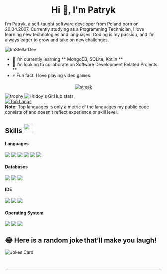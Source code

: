   <h1 align="center">Hi 👋, I'm Patryk</h1>
<p>I’m Patryk, a self-taught software developer from Poland born on 20.04.2007. Currently studying as a Programming Technician, I love learning new technologies and languages. Coding is my passion, and I’m always eager to grow and take on new challenges.</p>
<p align="left"> <img src="https://komarev.com/ghpvc/?username=ImStellarDev" alt="ImStellarDev"> </p>
<ul>
<li>🌱 I’m currently learning ** MongoDB, SQLite, Kotlin **</li>
<li>👯 I’m looking to collaborate on Software Development Related Projects **</li>
<li>⚡ Fun fact: I love playing video games.</li>
</ul>
<p align="center">
    <a href="https://github.com/ImStellarDev/github-readme-streak-stats">
        <img title="🔥 Get streak stats for your profile at git.io/streak-stats" alt="streak" src="https://github-readme-streak-stats.herokuapp.com/?user=ImStellarDev&amp;theme=black-ice&amp;hide_border=true&amp;stroke=0000&amp;background=060A0CD0">
    </a>
</p>
<p><img src="https://github-profile-trophy.vercel.app/?username=ImStellarDev&amp;row=1&amp;no-bg=true" alt="trophy">
<img src="https://github-readme-stats.vercel.app/api?username=ImStellarDev&amp;show_icons=true&amp;count_private=true&amp;theme=great-gatsby" alt="Hridoy's GitHub stats"> <br>
<a href="https://github.com/ImStellarDev"><img src="https://github-readme-stats.vercel.app/api/top-langs/?username=ImStellarDev&amp;theme=great-gatsby&amp;layout=compact" alt="Top Langs"></a>
<br>
<b>Note:</b> Top languages is only a metric of the languages my public code consists of and doesn’t reflect experience or skill level.</p>
<h2 id="skills">Skills <img src="https://media.giphy.com/media/iY8CRBdQXODJSCERIr/giphy.gif" width="30px">&nbsp;</h2>
<h4> Languages </h4>
<span> 
  <img src="https://img.shields.io/badge/HTML5-E34F26?style=for-the-badge&amp;logo=html5&amp;logoColor=white">
  <img src="https://img.shields.io/badge/CSS3-1572B6?style=for-the-badge&amp;logo=css3&amp;logoColor=white">
  <img src="https://img.shields.io/badge/JavaScript-F7DF1E?style=for-the-badge&amp;logo=javascript&amp;logoColor=black">
  <img src="https://img.shields.io/badge/Java-ED8B00?style=for-the-badge&amp;logo=java&amp;logoColor=white">
  <img src="https://img.shields.io/badge/Kotlin-ED8B00?style=for-the-badge&amp;logo=java&amp;logoColor=white">
  <img src="https://img.shields.io/badge/C++-00599C?style=for-the-badge&amp;logo=c&amp;logoColor=white">
</span>
<h4> Databases </h4>
<span>
  <img src="https://img.shields.io/badge/MySQL-00000F?style=for-the-badge&amp;logo=mysql&amp;logoColor=white">
  <img src="https://img.shields.io/badge/SQLite-07405E?style=for-the-badge&amp;logo=sqlite&amp;logoColor=white">
  <img src="https://img.shields.io/badge/MongoDB-4EA94B?style=for-the-badge&amp;logo=mongodb&amp;logoColor=white">
</span>
<h4> IDE </h4>
<span>
<img src="https://img.shields.io/badge/IntelliJ-IDEA-3DDC84?style=for-the-badge&amp;logo=android-studio&amp;logoColor=white">
<img src="https://img.shields.io/badge/sublime_text-%23575757.svg?&amp;style=for-the-badge&amp;logo=sublime-text&amp;logoColor=important">
<img src="https://img.shields.io/badge/Visual_Studio_Code-0078D4?style=for-the-badge&amp;logo=visual%20studio%20code&amp;logoColor=white">
<h4> Operating System </h4>
<span>
  <img src="https://img.shields.io/badge/Linux-FCC624?style=for-the-badge&amp;logo=linux&amp;logoColor=black">
  <img src="https://img.shields.io/badge/Ubuntu-E95420?style=for-the-badge&amp;logo=ubuntu&amp;logoColor=white">
  <img src="https://img.shields.io/badge/Windows-0078D6?style=for-the-badge&amp;logo=windows&amp;logoColor=white">
</span>
<h2 id="-here-is-a-random-joke-thatll-make-you-laugh">😂 Here is a random joke that’ll make you laugh!</h2>
<p><img src="https://readme-jokes.vercel.app/api" alt="Jokes Card"></p>
<br>
<hr>
